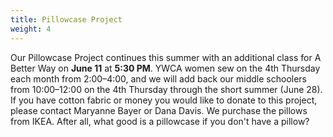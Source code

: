 ```yaml
---
title: Pillowcase Project
weight: 4
---
```


Our Pillowcase Project continues this summer with an additional class for A Better Way on **June 11** at **5:30 PM**. YWCA women sew on the 4th Thursday each month from 2:00–4:00, and we will add back our middle schoolers from 10:00–12:00 on the 4th Thursday through the short summer (June 28). If you have cotton fabric or money you would like to donate to this project, please contact  Maryanne Bayer or Dana Davis. We purchase the pillows from IKEA. After all, what good is a pillowcase if you don't have a pillow?